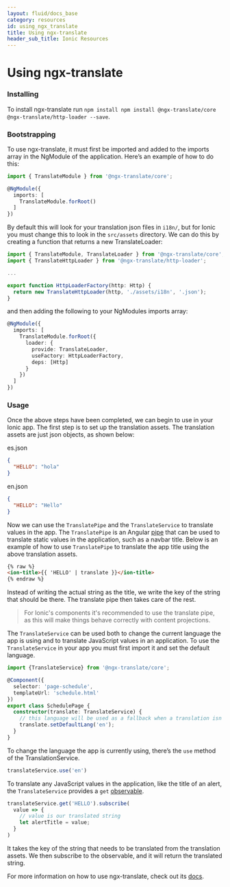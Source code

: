 ```yaml
---
layout: fluid/docs_base
category: resources
id: using_ngx_translate
title: Using ngx-translate
header_sub_title: Ionic Resources
---
```


# Using ngx-translate

### Installing

To install ngx-translate run `npm install npm install @ngx-translate/core @ngx-translate/http-loader --save`.

### Bootstrapping

To use ngx-translate, it must first be imported and added to the imports array in the NgModule of the application. Here’s an example of how to do this:

```typescript
import { TranslateModule } from '@ngx-translate/core';

@NgModule({
  imports: [
    TranslateModule.forRoot()
  ]
})
```

By default this will look for your translation json files in `i18n/`, but for Ionic you must change this to look in the `src/assets` directory. We can do this by creating a function that returns a new TranslateLoader:

```typescript
import { TranslateModule, TranslateLoader } from '@ngx-translate/core';
import { TranslateHttpLoader } from '@ngx-translate/http-loader';

...

export function HttpLoaderFactory(http: Http) {
  return new TranslateHttpLoader(http, './assets/i18n', '.json');
}
```
and then adding the following to your NgModules imports array:

```typescript
@NgModule({
  imports: [
    TranslateModule.forRoot({
      loader: {
        provide: TranslateLoader,
        useFactory: HttpLoaderFactory,
        deps: [Http]
      }
    })
  ]
})
```

### Usage

Once the above steps have been completed, we can begin to use in your Ionic app. The first step is to set up the translation assets. The translation assets are just json objects, as shown below:

es.json

```json
{
  "HELLO": "hola"
}
```

en.json

```json
{
  "HELLO": "Hello"
}
```

Now we can use the `TranslatePipe` and the `TranslateService` to translate values in the app. The `TranslatePipe` is an Angular [pipe](https://angular.io/docs/ts/latest/guide/pipes.html) that can be used to translate static values in the application, such as a navbar title. Below is an example of how to use `TranslatePipe` to translate the app title using the above translation assets.

```html
{% raw %}
<ion-title>{{ 'HELLO' | translate }}</ion-title>
{% endraw %}
```

Instead of writing the actual string as the title, we write the key of the string that should be there. The translate pipe then takes care of the rest.

> For Ionic's components it's recommended to use the translate pipe, as this will make things behave correctly with content projections.

The `TranslateService`  can be used both to change the current language the app is using and to translate JavaScript values in an application. To use the `TranslateService` in your app you must first import it and set the default language.

```typescript
import {TranslateService} from '@ngx-translate/core';

@Component({
  selector: 'page-schedule',
  templateUrl: 'schedule.html'
})
export class SchedulePage {
  constructor(translate: TranslateService) {
    // this language will be used as a fallback when a translation isn't found in the current language
    translate.setDefaultLang('en');
  }
}
```

To change the language the app is currently using, there’s the `use` method of the TranslationService.

```typescript
translateService.use('en')
```

To translate any JavaScript values in the application, like the title of an alert, the `TranslateService` provides a `get` [observable](http://angular-2-training-book.rangle.io/handout/observables/using_observables.html).

```typescript
translateService.get('HELLO').subscribe(
  value => {
    // value is our translated string
    let alertTitle = value;
  }
)
```

It takes the key of the string that needs to be translated from the translation assets. We then subscribe to the observable, and it will return the translated string.

For more information on how to use ngx-translate, check out its [docs](https://github.com/ngx-translate/core).
